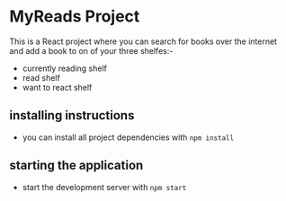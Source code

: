 # MyReads Project

This is a React project where you can search for books over the internet and add a book to on of your three shelfes:-
- currently reading shelf
- read shelf
- want to react shelf

## installing instructions
- you can install all project dependencies with `npm install`

## starting the application
- start the development server with `npm start`


